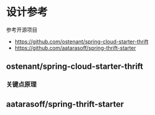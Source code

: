 # 设计参考

参考开源项目

+ https://github.com/ostenant/spring-cloud-starter-thrift
+ https://github.com/aatarasoff/spring-thrift-starter



## ostenant/spring-cloud-starter-thrift

###  关键点原理





## aatarasoff/spring-thrift-starter


